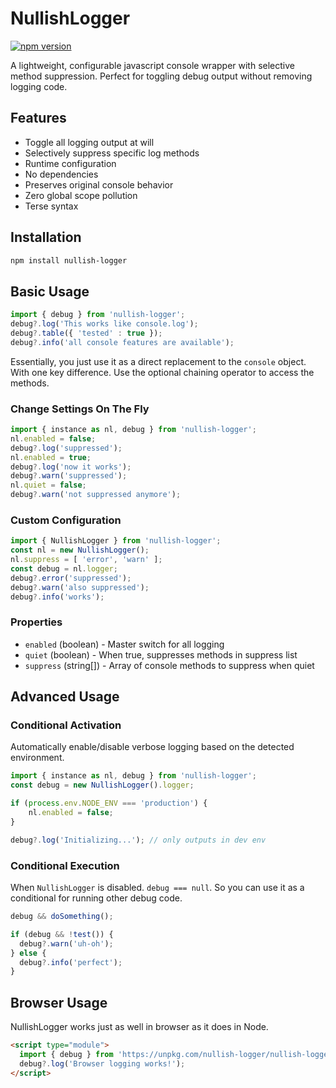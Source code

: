 # NullishLogger
[![npm version](https://badge.fury.io/js/nullish-logger.svg)](https://www.npmjs.com/package/nullish-logger)

A lightweight, configurable javascript console wrapper with selective method suppression. Perfect for toggling debug output without removing logging code.

## Features

- Toggle all logging output at will
- Selectively suppress specific log methods
- Runtime configuration
- No dependencies
- Preserves original console behavior
- Zero global scope pollution
- Terse syntax

## Installation

```bash
npm install nullish-logger
```

## Basic Usage

```javascript
import { debug } from 'nullish-logger';
debug?.log('This works like console.log');
debug?.table({ 'tested' : true });
debug?.info('all console features are available');
```

Essentially, you just use it as a direct replacement to the `console` object. With one key difference. Use the optional chaining operator
to access the methods.

### Change Settings On The Fly
```javascript
import { instance as nl, debug } from 'nullish-logger';
nl.enabled = false;
debug?.log('suppressed');
nl.enabled = true;
debug?.log('now it works');
debug?.warn('suppressed');
nl.quiet = false;
debug?.warn('not suppressed anymore');
```

### Custom Configuration

```javascript
import { NullishLogger } from 'nullish-logger';
const nl = new NullishLogger();
nl.suppress = [ 'error', 'warn' ];
const debug = nl.logger;
debug?.error('suppressed');
debug?.warn('also suppressed');
debug?.info('works');
```

### Properties

- `enabled` (boolean) - Master switch for all logging
- `quiet` (boolean) - When true, suppresses methods in suppress list
- `suppress` (string[]) - Array of console methods to suppress when quiet

## Advanced Usage

### Conditional Activation

Automatically enable/disable verbose logging based on the detected environment.

```javascript
import { instance as nl, debug } from 'nullish-logger';
const debug = new NullishLogger().logger;

if (process.env.NODE_ENV === 'production') {
    nl.enabled = false;
}

debug?.log('Initializing...'); // only outputs in dev env
```

### Conditional Execution

 When `NullishLogger` is disabled. `debug === null`. So you can use it as a conditional for running other debug code.

```javascript
debug && doSomething();

if (debug && !test()) {
  debug?.warn('uh-oh');
} else {
  debug?.info('perfect');
}
```

## Browser Usage

NullishLogger works just as well in browser as it does in Node.

```html
<script type="module">
  import { debug } from 'https://unpkg.com/nullish-logger/nullish-logger.min.js';
  debug?.log('Browser logging works!');
</script>
```